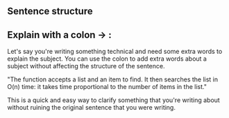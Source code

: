 ## Sentence structure


## Explain with a colon -> :

Let's say you're writing something technical and need some extra words to explain the subject. You can use the colon to add extra words about a subject without affecting the structure of the sentence.


"The function accepts a list and an item to find. It then searches the list in O(n) time: it takes time proportional to the number of items in the list."


This is a quick and easy way to clarify something that you're writing about without ruining the original sentence that you were writing.



